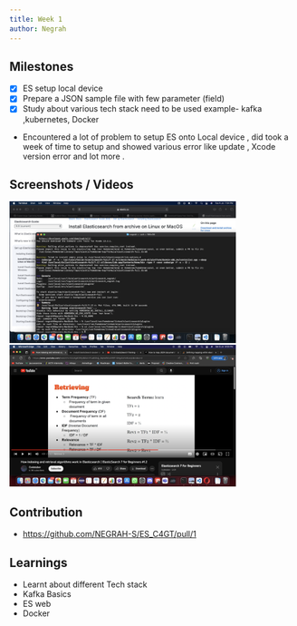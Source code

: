 ```yaml
---
title: Week 1
author: Negrah
---
```


## Milestones

- [x] ES setup local device
- [x] Prepare a JSON sample file with few parameter (field)
- [x] Study about various tech stack need to be used example- kafka ,kubernetes, Docker
- Encountered a lot of problem to setup ES onto Local device , did took a week of time to setup and showed various error like update , Xcode version error and lot more .

## Screenshots / Videos

<img src="img/4_7.png" width="400px" />
<img src="img/8_7.png" width="400px" />

## Contribution
- https://github.com/NEGRAH-S/ES_C4GT/pull/1

## Learnings

- Learnt about different Tech stack
- Kafka Basics
- ES web
- Docker